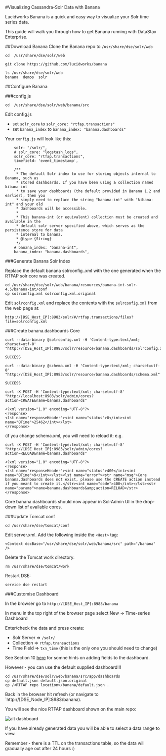 #Visualizing Cassandra-Solr Data with Banana

Lucidworks Banana is a quick and easy way to visualize your Solr time series data.

This guide will walk you through how to get Banana running with DataStax Enterprise. 

##Download Banana
Clone the Banana repo to `/usr/share/dse/solr/web`
```
cd  /usr/share/dse/solr/web

git clone https://github.com/lucidworks/banana

ls /usr/share/dse/solr/web
banana  demos  solr
```

##Configure Banana

###config.js

`cd  /usr/share/dse/solr/web/banana/src`

Edit config.js
* set `solr_core` to `solr_core: "rtfap.transactions"`
* set `banana_index` to `banana_index: "banana.dashboards"`

Your `config.js` will look like this:
```
    solr: "/solr/",
    # solr_core: "logstash_logs",
    solr_core: "rtfap.transactions",
    timefield: 'event_timestamp',

    /**
     * The default Solr index to use for storing objects internal to Banana, such as 
     * stored dashboards. If you have been using a collection named kibana-int 
     * to save your dashboards (the default provided in Banana 1.2 and earlier), then you
     * simply need to replace the string "banana-int" with "kibana-int" and your old 
     * dashboards will be accessible. 
     *
     * This banana-int (or equivalent) collection must be created and available in the 
     * default solr server specified above, which serves as the persistence store for data 
     * internal to banana.
     * @type {String}
     */
    # banana_index: "banana-int",
    banana_index: "banana.dashboards",
```

###Generate Banana Solr Index

Replace the default banana solrconfig..xml with the one generated when the RTFAP solr core was created.
```
cd /usr/share/dse/solr/web/banana/resources/banana-int-solr-4.5/banana-int/conf
cp solrconfig.xml solrconfig.xml.original
```

Edit `solrconfig.xml` and replace the contents with the `solrconfig.xml` from the web page at: 

`http://[DSE_Host_IP]:8983/solr/#/rtfap.transactions/files?file=solrconfig.xml`

###Create banana.dashboards Core

```
curl --data-binary @solrconfig.xml -H 'Content-type:text/xml; charset=utf-8' "http://[DSE_Host_IP]:8983/solr/resource/banana.dashboards/solrconfig.xml"

SUCCESS

curl --data-binary @schema.xml -H 'Content-type:text/xml; charset=utf-8' "http://[DSE_Host_IP]:8983/solr/resource/banana.dashboards/schema.xml"

SUCCESS
```

```
curl -X POST -H 'Content-type:text/xml; charset=utf-8' "http://localhost:8983/solr/admin/cores?action=CREATE&name=banana.dashboards"

<?xml version="1.0" encoding="UTF-8"?>
<response>
<lst name="responseHeader"><int name="status">0</int><int name="QTime">25462</int></lst>
</response>
```

(if you change schema.xml, you will need to reload it: 
e.g. 

```
curl -X POST -H 'Content-type:text/xml; charset=utf-8' "http://[DSE_Host_IP]:8983/solr/admin/cores?action=RELOAD&name=banana.dashboards"

<?xml version="1.0" encoding="UTF-8"?>
<response>
<lst name="responseHeader"><int name="status">400</int><int name="QTime">9</int></lst><lst name="error"><str name="msg">Core banana.dashboards does not exist, please use the CREATE action instead if you meant to create it.</str><int name="code">400</int></lst><str name="params">name=banana.dashboards&amp;action=RELOAD</str>
</response>
```


Core banana.dashboards should now appear in SolrAdmin UI in the drop-down list of available cores.

###Update Tomcat conf

`cd /usr/share/dse/tomcat/conf`

Edit server.xml.
Add the following inside the `<Host>` tag:

`<Context docBase="/usr/share/dse/solr/web/banana/src" path="/banana" />`

Delete the Tomcat work directory:

```
rm /usr/share/dse/tomcat/work
```

Restart DSE:
```
service dse restart
```

###Customise Dashboard

In the browser go to `http://[DSE_Host_IP]:8983/banana`

In menu in the top right of the browser page select New -> Time-series Dashboard

Enter/check the data and press create:
* Solr Server => `/solr/`
* Collection => `rtfap.transactions`
* Time Field => `txn_time` (this is the only one you should need to change)

See Section 10 [here](https://medium.com/@carolinerg/visualizing-cassandra-solr-data-with-banana-b54bf9dd24c#.jgeib56h5) for somne hints on adding fields to the dashboard.

However - you can use the default supplied dashboard!!!
```
cd /usr/share/dse/solr/web/banana/src/app/dashboards
cp default.json default.json.original
cp /<RTFAP repo location>/banana/default.json .
```

Back in the browser hit refresh (or navigate to `http://[DSE_Node_IP]:8983/banana).

You will see the nice RTFAP dashboard shown on the main repo:

![alt dashboard](https://github.com/simonambridge/RTFAP/blob/master/banana/TransactionDashboard.png)

If you have already generated data you will be able to select a data range to view.

Remember - there is a TTL on the transactions table, so the data will gradually age out after 24 hours :)



